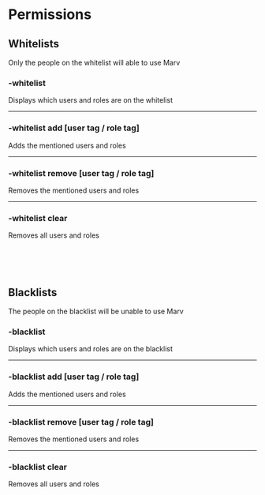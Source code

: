 # Permissions


## Whitelists
Only the people on the whitelist will able to use Marv

### -whitelist
Displays which users and roles are on the whitelist

---

### -whitelist add [user tag / role tag]
Adds the mentioned users and roles

---

### -whitelist remove [user tag / role tag]
Removes the mentioned users and roles

---

### -whitelist clear
Removes all users and roles

<br><br><br>

## Blacklists
The people on the blacklist will be unable to use Marv

### -blacklist
Displays which users and roles are on the blacklist

---

### -blacklist add [user tag / role tag]
Adds the mentioned users and roles

---

### -blacklist remove [user tag / role tag]
Removes the mentioned users and roles

---

### -blacklist clear
Removes all users and roles
